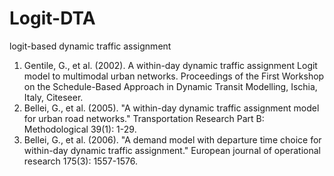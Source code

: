 # Logit-DTA
logit-based dynamic traffic assignment

1. Gentile, G., et al. (2002). A within-day dynamic traffic assignment Logit model to multimodal urban networks. Proceedings of the First Workshop on the Schedule-Based Approach in Dynamic Transit Modelling, Ischia, Italy, Citeseer.
2. Bellei, G., et al. (2005). "A within-day dynamic traffic assignment model for urban road networks." Transportation Research Part B: Methodological 39(1): 1-29.
3. Bellei, G., et al. (2006). "A demand model with departure time choice for within-day dynamic traffic assignment." European journal of operational research 175(3): 1557-1576.
